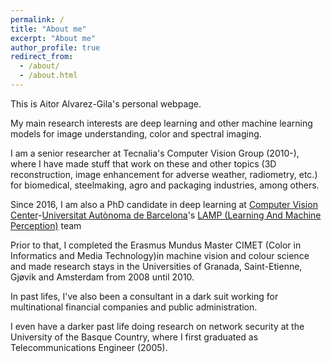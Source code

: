 ```yaml
---
permalink: /
title: "About me"
excerpt: "About me"
author_profile: true
redirect_from: 
  - /about/
  - /about.html
---
```

This is Aitor Alvarez-Gila's personal webpage.

My main research interests are deep learning and other machine learning models for image understanding, color and spectral imaging.

I am a senior researcher at Tecnalia's Computer Vision Group (2010-), where I have made stuff that work on these and other topics (3D reconstruction, image enhancement for adverse weather, radiometry, etc.) for biomedical, steelmaking, agro and packaging industries, among others.

Since 2016, I am also a PhD candidate in deep learning at [Computer Vision Center](http://www.cvc.uab.es/)-[Universitat Autònoma de Barcelona](http://www.uab.cat/)'s [LAMP (Learning And Machine Perception)](http://www.cvc.uab.es/LAMP/) team 
 
Prior to that, I completed the Erasmus Mundus Master CIMET (Color in Informatics and Media Technology)in machine vision and colour science and made research stays in the Universities of Granada, Saint-Etienne, Gjøvik and Amsterdam from 2008 until 2010.

In past lifes, I've also been a consultant in a dark suit working for multinational financial companies and public administration.

I even have a darker past life doing research on network security at the University of the Basque Country, where I first graduated as 
Telecommunications Engineer (2005). 
 